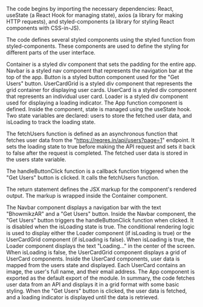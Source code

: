 The code begins by importing the necessary dependencies: React, useState (a React Hook for managing state), axios (a library for making HTTP requests), and styled-components (a library for styling React components with CSS-in-JS).

The code defines several styled components using the styled function from styled-components. These components are used to define the styling for different parts of the user interface.

Container is a styled div component that sets the padding for the entire app.
Navbar is a styled nav component that represents the navigation bar at the top of the app.
Button is a styled button component used for the "Get Users" button.
UserCardGrid is a styled div component that represents the grid container for displaying user cards.
UserCard is a styled div component that represents an individual user card.
Loader is a styled div component used for displaying a loading indicator.
The App function component is defined. Inside the component, state is managed using the useState hook. Two state variables are declared: users to store the fetched user data, and isLoading to track the loading state.

The fetchUsers function is defined as an asynchronous function that fetches user data from the "https://reqres.in/api/users?page=1" endpoint. It sets the loading state to true before making the API request and sets it back to false after the request is completed. The fetched user data is stored in the users state variable.

The handleButtonClick function is a callback function triggered when the "Get Users" button is clicked. It calls the fetchUsers function.

The return statement defines the JSX markup for the component's rendered output. The markup is wrapped inside the Container component.

The Navbar component displays a navigation bar with the text "BhowmikzAR" and a "Get Users" button.
Inside the Navbar component, the "Get Users" button triggers the handleButtonClick function when clicked. It is disabled when the isLoading state is true.
The conditional rendering logic is used to display either the Loader component (if isLoading is true) or the UserCardGrid component (if isLoading is false).
When isLoading is true, the Loader component displays the text "Loading..." in the center of the screen.
When isLoading is false, the UserCardGrid component displays a grid of UserCard components.
Inside the UserCard components, user data is mapped from the users state and displayed. Each UserCard contains an image, the user's full name, and their email address.
The App component is exported as the default export of the module.
In summary, the code fetches user data from an API and displays it in a grid format with some basic styling. When the "Get Users" button is clicked, the user data is fetched, and a loading indicator is displayed until the data is retrieved.
